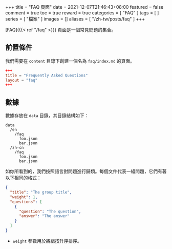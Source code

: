 +++
title = "FAQ 頁面"
date = 2021-12-07T21:46:43+08:00
featured = false
comment = true
toc = true
reward = true
categories = [
  "FAQ"
]
tags = [
]
series = [
  "檔案"
]
images = []
aliases = [
  "/zh-tw/posts/faq"
]
+++

[FAQ]({{< ref "/faq" >}}) 頁面是一個常見問題的集合。

<!--more-->

## 前置條件

我們需要在 `content` 目錄下創建一個名為 `faq/index.md` 的頁面。

```toml
+++
title = "Frequently Asked Questions"
layout = "faq"
+++
```

## 數據

數據存放在 `data` 目錄，其目錄結構如下：

```text
data
  /en
    /faq
      foo.json
      bar.json
  /zh-cn
    /faq
      foo.json
      bar.json
```

如你所看到的，我們按照語言對問題進行歸類。每個文件代表一組問題，它們有著以下相同的格式：

```json
{
  "title": "The group title",
  "weight": 1,
  "questions": [
    {
      "question": "The question",
      "answer": "The answer"
    }
  ]
}
```

- `weight` 參數用於將組按升序排序。
